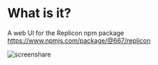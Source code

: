 # What is it?
A web UI for the Replicon npm package https://www.npmjs.com/package/@667/replicon

![screenshare](https://github.com/june07/replicon-web/assets/11353590/447b40e1-3fdd-4266-abf4-0cdd89f73abc)
